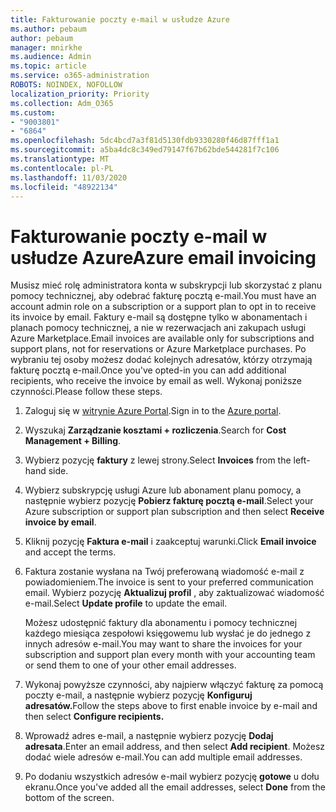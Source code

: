 ```yaml
---
title: Fakturowanie poczty e-mail w usłudze Azure
ms.author: pebaum
author: pebaum
manager: mnirkhe
ms.audience: Admin
ms.topic: article
ms.service: o365-administration
ROBOTS: NOINDEX, NOFOLLOW
localization_priority: Priority
ms.collection: Adm_O365
ms.custom:
- "9003801"
- "6864"
ms.openlocfilehash: 5dc4bcd7a3f81d5130fdb9330280f46d87fff1a1
ms.sourcegitcommit: a5ba4dc8c349ed79147f67b62bde544281f7c106
ms.translationtype: MT
ms.contentlocale: pl-PL
ms.lasthandoff: 11/03/2020
ms.locfileid: "48922134"
---
```

# <a name="azure-email-invoicing"></a><span data-ttu-id="2ac1a-102">Fakturowanie poczty e-mail w usłudze Azure</span><span class="sxs-lookup"><span data-stu-id="2ac1a-102">Azure email invoicing</span></span>

<span data-ttu-id="2ac1a-103">Musisz mieć rolę administratora konta w subskrypcji lub skorzystać z planu pomocy technicznej, aby odebrać fakturę pocztą e-mail.</span><span class="sxs-lookup"><span data-stu-id="2ac1a-103">You must have an account admin role on a subscription or a support plan to opt in to receive its invoice by email.</span></span> <span data-ttu-id="2ac1a-104">Faktury e-mail są dostępne tylko w abonamentach i planach pomocy technicznej, a nie w rezerwacjach ani zakupach usługi Azure Marketplace.</span><span class="sxs-lookup"><span data-stu-id="2ac1a-104">Email invoices are available only for subscriptions and support plans, not for reservations or Azure Marketplace purchases.</span></span> <span data-ttu-id="2ac1a-105">Po wybraniu tej osoby możesz dodać kolejnych adresatów, którzy otrzymają fakturę pocztą e-mail.</span><span class="sxs-lookup"><span data-stu-id="2ac1a-105">Once you've opted-in you can add additional recipients, who receive the invoice by email as well.</span></span> <span data-ttu-id="2ac1a-106">Wykonaj poniższe czynności.</span><span class="sxs-lookup"><span data-stu-id="2ac1a-106">Please follow these steps.</span></span>

1. <span data-ttu-id="2ac1a-107">Zaloguj się w [witrynie Azure Portal](https://portal.azure.com/).</span><span class="sxs-lookup"><span data-stu-id="2ac1a-107">Sign in to the [Azure portal](https://portal.azure.com/).</span></span>
2. <span data-ttu-id="2ac1a-108">Wyszukaj **Zarządzanie kosztami + rozliczenia**.</span><span class="sxs-lookup"><span data-stu-id="2ac1a-108">Search for **Cost Management + Billing**.</span></span>
3. <span data-ttu-id="2ac1a-109">Wybierz pozycję **faktury** z lewej strony.</span><span class="sxs-lookup"><span data-stu-id="2ac1a-109">Select **Invoices** from the left-hand side.</span></span>
4. <span data-ttu-id="2ac1a-110">Wybierz subskrypcję usługi Azure lub abonament planu pomocy, a następnie wybierz pozycję **Pobierz fakturę pocztą e-mail**.</span><span class="sxs-lookup"><span data-stu-id="2ac1a-110">Select your Azure subscription or support plan subscription and then select **Receive invoice by email**.</span></span>
5. <span data-ttu-id="2ac1a-111">Kliknij pozycję **Faktura e-mail** i zaakceptuj warunki.</span><span class="sxs-lookup"><span data-stu-id="2ac1a-111">Click **Email invoice** and accept the terms.</span></span>
6. <span data-ttu-id="2ac1a-112">Faktura zostanie wysłana na Twój preferowaną wiadomość e-mail z powiadomieniem.</span><span class="sxs-lookup"><span data-stu-id="2ac1a-112">The invoice is sent to your preferred communication email.</span></span> <span data-ttu-id="2ac1a-113">Wybierz pozycję **Aktualizuj profil** , aby zaktualizować wiadomość e-mail.</span><span class="sxs-lookup"><span data-stu-id="2ac1a-113">Select **Update profile** to update the email.</span></span>  

    <span data-ttu-id="2ac1a-114">Możesz udostępnić faktury dla abonamentu i pomocy technicznej każdego miesiąca zespołowi księgowemu lub wysłać je do jednego z innych adresów e-mail.</span><span class="sxs-lookup"><span data-stu-id="2ac1a-114">You may want to share the invoices for your subscription and support plan every month with your accounting team or send them to one of your other email addresses.</span></span>  

7. <span data-ttu-id="2ac1a-115">Wykonaj powyższe czynności, aby najpierw włączyć fakturę za pomocą poczty e-mail, a następnie wybierz pozycję  **Konfiguruj adresatów.**</span><span class="sxs-lookup"><span data-stu-id="2ac1a-115">Follow the steps above to first enable invoice by e-mail and then select  **Configure recipients.**</span></span>
8. <span data-ttu-id="2ac1a-116">Wprowadź adres e-mail, a następnie wybierz pozycję **Dodaj adresata**.</span><span class="sxs-lookup"><span data-stu-id="2ac1a-116">Enter an email address, and then select **Add recipient**.</span></span> <span data-ttu-id="2ac1a-117">Możesz dodać wiele adresów e-mail.</span><span class="sxs-lookup"><span data-stu-id="2ac1a-117">You can add multiple email addresses.</span></span>
9. <span data-ttu-id="2ac1a-118">Po dodaniu wszystkich adresów e-mail wybierz pozycję **gotowe** u dołu ekranu.</span><span class="sxs-lookup"><span data-stu-id="2ac1a-118">Once you've added all the email addresses, select **Done** from the bottom of the screen.</span></span>

